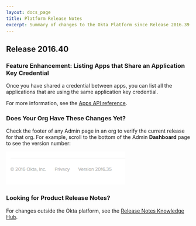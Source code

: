 ```yaml
---
layout: docs_page
title: Platform Release Notes
excerpt: Summary of changes to the Okta Platform since Release 2016.39
---
```


## Release 2016.40

### Feature Enhancement: Listing Apps that Share an Application Key Credential
                         
Once you have shared a credential between apps, you can list all the applications that are using 
the same application key credential. <!-- OKTA-100925 -->
                         
For more information, see the [Apps API reference](http://developer.okta.com/docs/api/resources/apps.html#list-applications-using-a-key).

### Does Your Org Have These Changes Yet?

Check the footer of any Admin page in an org to verify the current release for that org. For example,
scroll to the bottom of the Admin <b>Dashboard</b> page to see the version number:

![Release Number in Footer](/assets/img/release_notes/version_footer.png)

### Looking for Product Release Notes?

For changes outside the Okta platform, see the [Release Notes Knowledge Hub](https://support.okta.com/help/articles/Knowledge_Article/Release-Notes-Knowledge-Hub).
